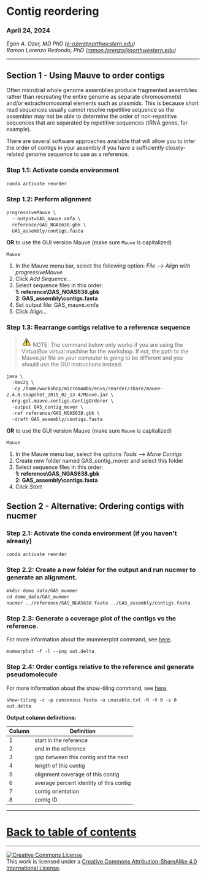 # Contig reordering

### April 24, 2024

*Egon A. Ozer, MD PhD (<e-ozer@northwestern.edu>)*  
*Ramon Lorenzo Redondo, PhD (<ramon.lorenzo@northwestern.edu>)* 

----

## Section 1 - Using Mauve to order contigs

Often microbial whole genome assemblies produce fragmented assemblies rather than recreating the entire genome as separate chromosome(s) and/or extrachromosomal elements such as plasmids. This is because short read sequences usually cannot resolve repetitive sequence so the assembler may not be able to determine the order of non-repetitive sequences that are separated by repetitive sequences (tRNA genes, for example). 

There are several software approaches available that will allow you to infer the order of contigs in your assembly if you have a sufficiently closely-related genome sequence to use as a reference. 

### Step 1.1: Activate conda environment

```Shell
conda activate reorder
```

### Step 1.2: Perform alignment

```Shell
progressiveMauve \
  --output=GAS_mauve.xmfa \
  reference/GAS_NGAS638.gbk \
  GAS_assembly/contigs.fasta 
```
**OR** to use the GUI version Mauve (make sure `Mauve` is capitalized) 

```Shell
Mauve
```

1. In the Mauve menu bar, select the following option: _File_ --> _Align with progressiveMauve_
2. Click _Add Sequence..._
3. Select sequence files in this order:  
**1: reference\GAS_NGAS638.gbk**  
**2: GAS_assembly\contigs.fasta**
4. Set output file: GAS_mauve.xmfa
5. Click _Align..._

### Step 1.3: Rearrange contigs relative to a reference sequence

> <img src="../images/warn.png" width="25" /> NOTE: The command below only works if you are using the VirtualBox virtual machine for the workshop. If not, the path to the Mauve.jar file on your computer is going to be different and you should use the GUI instructions instead. 

```Shell
java \
  -Xmx2g \
  -cp /home/workshop/micromamba/envs/reorder/share/mauve-2.4.0.snapshot_2015_02_13-4/Mauve.jar \
  org.gel.mauve.contigs.ContigOrderer \
  -output GAS_contig_mover \
  -ref reference/GAS_NGAS638.gbk \
  -draft GAS_assembly/contigs.fasta
```
**OR** to use the GUI version Mauve (make sure `Mauve` is capitalized) 

```Shell
Mauve
```

1. In the Mauve menu bar, select the options _Tools_ --> _Move Contigs_
2. Create new folder named GAS_contig_mover and select this folder
3. Select sequence files in this order:  
**1: reference\GAS_NGAS638.gbk**  
**2: GAS_assembly\contigs.fasta**  
4. Click _Start_


## Section 2 - Alternative: Ordering contigs with nucmer

### Step 2.1: Activate the conda environment (if you haven't already)

```Shell
conda activate reorder
```

### Step 2.2: Create a new folder for the output and run nucmer to generate an alignment. 

```Shell
mkdir demo_data/GAS_mummer
cd demo_data/GAS_mummer
nucmer ../reference/GAS_NGAS638.fasta ../GAS_assembly/contigs.fasta
```

### Step 2.3: Generate a coverage plot of the contigs vs the reference.

For more information about the mummerplot command, see [here](http://mummer.sourceforge.net/manual/#mummerplot).

```Shell
mummerplot -f -l --png out.delta
```

### Step 2.4: Order contigs relative to the reference and generate pseudomolecule

For more information about the show-tiling command, see [here](http://mummer.sourceforge.net/manual/#tiling).

```Shell
show-tiling -c -p consensus.fasta -u unusable.txt -R -V 0 -v 0 out.delta
```

**Output column definitions:**

Column | Definition
--- | ---
1 | start in the reference 
2 | end in the reference 
3 | gap between this contig and the next 
4 | length of this contig 
5 | alignment coverage of this contig 
6 | average percent identity of this contig 
7 | contig orientation 
8 | contig ID


---

# [Back to table of contents](../README.md)


---
<a rel="license" href="http://creativecommons.org/licenses/by-sa/4.0/"><img alt="Creative Commons License" style="border-width:0" src="https://i.creativecommons.org/l/by-sa/4.0/88x31.png" /></a><br />This work is licensed under a <a rel="license" href="http://creativecommons.org/licenses/by-sa/4.0/">Creative Commons Attribution-ShareAlike 4.0 International License</a>.





